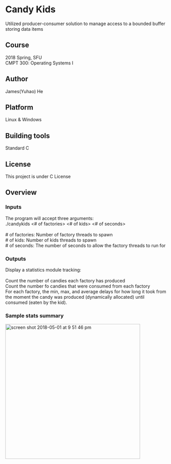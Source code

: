 # Candy Kids
Utilized producer-consumer solution to manage access to a bounded buffer storing data items

## Course
<dt>2018 Spring, SFU</dt>
<dt>CMPT 300: Operating Systems I</dt>

## Author
James(Yuhao) He

## Platform
Linux & Windows

## Building tools
Standard C 

## License 
This project is under C License

## Overview
### Inputs
<dt>The program will accept three arguments: </dt>
<dt> ./candykids <# of factories> <# of kids> <# of seconds> </dt>
</br>
<dt># of factories: Number of factory threads to spawn</dt>
<dt># of kids: Number of kids threads to spawn</dt>
<dt># of seconds: The number of seconds to allow the factory threads to run for</dt>

### Outputs
<dt>Display a statistics module tracking:</dt>
</br>
<dt>Count the number of candies each factory has produced</dt>
<dt>Count the number fo candies that were consumed from each factory</dt>
<dt>For each factory, the min, max, and average delays for how long it took from the moment the candy was produced (dynamically allocated) until consumed (eaten by the kid).</dt>

### Sample stats summary
<img width="422" alt="screen shot 2018-05-01 at 9 51 46 pm" src="https://user-images.githubusercontent.com/30460622/39501608-e36e1762-4d89-11e8-94b9-31fb1b0123b0.png">
